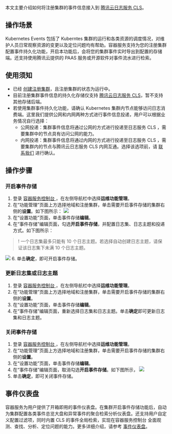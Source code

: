 本文主要介绍如何将注册集群的事件信息接入到 [腾讯云日志服务 CLS](https://cloud.tencent.com/product/cls)。

## 操作场景

Kubernetes Events 包括了 Kuberntes 集群的运行和各类资源的调度情况，对维护人员日常观察资源的变更以及定位问题均有帮助。容器服务支持为您的注册集群配置事件持久化功能，开启本功能后，会将您的集群事件实时导出到配置的存储端。还支持使用腾讯云提供的 PAAS 服务或开源软件对事件流水进行检索。  

## 使用须知
- 已经 [创建注册集群](https://cloud.tencent.com/document/product/457/63218)，且注册集群的状态为运行中。
- 目前注册集群事件信息的持久化存储仅支持 [腾讯云日志服务 CLS](https://cloud.tencent.com/product/cls)，暂不支持其他存储后端。
- 若使用集群事件持久化功能，请确认 Kubernetes 集群内节点能够访问日志消费端。这里我们提供公网和内网两种方式进行事件信息投递，用户可以根据业务情况自行选择：
   - 公网投递：集群事件信息将通过公网的方式进行投递至日志服务 CLS ，需要集群中的节点具有访问公网的能力。
   - 内网投递：集群事件信息将通过内网的方式进行投递至日志服务 CLS ，需要集群内的节点与腾讯云日志服务 CLS 内网互通。选择该选项前，请 [联系我们](https://cloud.tencent.com/online-service) 进行确认。

## 操作步骤

### 开启事件存储
1. 登录 [容器服务控制台 ](https://console.cloud.tencent.com/tke2)，在左侧导航栏中选择**运维功能管理**。
3. 在“功能管理”页面上方选择地域和注册集群，单击需要开启事件存储的集群右侧的**设置**。如下图所示：
   ![](https://qcloudimg.tencent-cloud.cn/raw/153cd85207f50666f078d51bb36c83d9.png)
4. 在“设置功能”页面，单击事件存储**编辑**。
5. 在“事件存储”编辑页面，勾选**开启事件存储**，并配置日志集、日志主题和投递方式。如下图所示：
>! 一个日志集最多只能有 10 个日志主题。若选择自动创建日志主题，请保证该日志集下未满 10 个日志主题。
>
![](https://qcloudimg.tencent-cloud.cn/raw/8fac0174b66d98a4af4d1e1a78b52db4.png)
6. 单击**确定**，即可开启事件存储。

### 更新日志集或日志主题
1. 登录 [容器服务控制台 ](https://console.cloud.tencent.com/tke2)，在左侧导航栏中选择**运维功能管理**。
3. 在“功能管理”页面上方选择地域和注册集群，单击需要开启事件存储的集群右侧的**设置**。
4. 在“设置功能”页面，单击事件存储**编辑**。
5. 在“事件存储”编辑页面，重新选择日志集和日志主题。单击**确定**即可更新日志集和日志主题。

### 关闭事件存储
1. 登录 [容器服务控制台 ](https://console.cloud.tencent.com/tke2)，在左侧导航栏中选择**运维功能管理**。
3. 在“功能管理”页面上方选择地域和注册集群，单击需要开启事件存储的集群右侧的**设置**。
4. 在“设置功能”页面，单击事件存储**编辑**。
5. 在“事件存储”编辑页面，取消勾选**开启事件存储**。如下图所示，
   ![](https://qcloudimg.tencent-cloud.cn/raw/6a92723147f19fb5828e54eb348209f9.png)
6. 单击**确定**，即可关闭事件存储。

## 事件仪表盘
容器服务为用户提供了开箱即用的事件仪表盘。在集群开启事件存储功能后，自动为集群配置各类事件总览大盘和异常事件的聚合检索分析仪表盘。还支持用户自定义配置过滤项，同时内置 CLS 的事件全局检索，实现在容器服务控制台 全面观测、查找、分析、定位问题的能力。更多详细介绍，请参考 [事件仪表盘](https://cloud.tencent.com/document/product/457/50512)。
